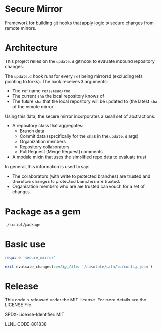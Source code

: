 # Secure Mirror

Framework for building git hooks that apply logic to secure changes from
remote mirrors.

# Architecture

This project relies on the `update.d` git hook to evaulate inbound repository
changes.

The `update.d` hook runs for every `ref` being mirrored (excluding refs
pointing to forks). The hook receives 3 arguments:

* The `ref` name `refs/head/foo`
* The current `sha` the local repository knows of
* The future `sha` that the local repository will be updated to (the latest
`sha` of the remote mirror)

Using this data, the secure mirror incorporates a small set of abstractions:

* A repository class that aggregates:
  * Branch data
  * Commit data (specifically for the `sha`s in the `update.d` args)
  * Organization members
  * Repository collaborators
  * Pull Request (Merge Request) comments
* A module mixin that uses the simplified repo data to evaluate trust

In general, this information is used to say:

* The collaborators (with write to protected branches) are trusted and
therefore changes to protected branches are trusted.
* Organization members who are are trusted can vouch for a set of changes.

# Package as a gem

```bash
./script/package
```

# Basic use

```ruby
require 'secure_mirror'

exit evaluate_changes(config_file: '/absolute/path/to/config.json')
```

# Release

This code is released under the MIT License. For more details see the LICENSE File.

SPDX-License-Identifier: MIT

LLNL-CODE-801838
